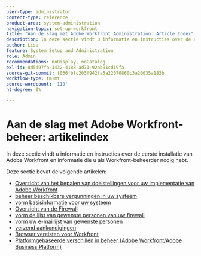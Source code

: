 ```yaml
---
user-type: administrator
content-type: reference
product-area: system-administration
navigation-topic: set-up-workfront
title: "Aan de slag met Adobe Workfront Administration: Article Index"
description: In deze sectie vindt u informatie en instructies over de eerste installatie van Adobe Workfront en informatie die u als Workfront-beheerder nodig hebt.
author: Lisa
feature: System Setup and Administration
role: Admin
recommendations: noDisplay, noCatalog
exl-id: 8d5497fa-3432-4188-ad71-92ab91cd19fa
source-git-commit: f036fbfc203f942fa5a22070860c3a20035a183b
workflow-type: tm+mt
source-wordcount: '119'
ht-degree: 0%

---
```


# Aan de slag met Adobe Workfront-beheer: artikelindex

<!--Audited: 12/2023-->

In deze sectie vindt u informatie en instructies over de eerste installatie van Adobe Workfront en informatie die u als Workfront-beheerder nodig hebt.

Deze sectie bevat de volgende artikelen:

* [ Overzicht van het bepalen van doelstellingen voor uw implementatie van Adobe Workfront ](../../administration-and-setup/get-started-wf-administration/define-wf-goals-objectives.md)
* [ beheer beschikbare vergunningen in uw systeem ](../../administration-and-setup/get-started-wf-administration/manage-available-licenses-in-your-system.md)
* [ vorm basisinformatie voor uw systeem ](../../administration-and-setup/get-started-wf-administration/configure-basic-info.md)
* [ Overzicht van de Firewall ](../../administration-and-setup/get-started-wf-administration/firewall-overview.md)
* [ vorm de lijst van gewenste personen van uw firewall ](../../administration-and-setup/get-started-wf-administration/configure-your-firewall.md)
* [ vorm uw e-maillijst van gewenste personen ](../../administration-and-setup/get-started-wf-administration/configure-your-email-allowlist.md)
* [ verzend aankondigingen ](../../administration-and-setup/get-started-wf-administration/view-send-announcements.md)
* [ Browser vereisten voor Workfront ](../../administration-and-setup/get-started-wf-administration/workfront-browser-requirements.md)
* [Platformgebaseerde verschillen in beheer (Adobe Workfront/Adobe Business Platform)](../../administration-and-setup/get-started-wf-administration/actions-in-admin-console.md)
